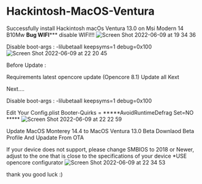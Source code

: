 # Hackintosh-MacOS-Ventura
Successfully install Hackintosh macOs Ventura 13.0 on Msi Modern 14 B10Mw
****Bug WIFI******* disable WIFI!!!
![Screen Shot 2022-06-09 at 19 34 36](https://user-images.githubusercontent.com/38489058/172849644-190216c4-b13f-47ec-a072-88c95a29878a.png)

Disable boot-args : -lilubetaall keepsyms=1 debug=0x100
![Screen Shot 2022-06-09 at 22 20 45](https://user-images.githubusercontent.com/38489058/172883826-d2370aab-aa01-4125-b731-f0f9875b7d43.png)

Before Update :

Requirements
latest opencore update (Opencore 8.1)
Update all Kext

Next....

Disable boot-args : -lilubetaall keepsyms=1 debug=0x100 


Edit Your Config.plist
Booter-Quirks = *****AvoidRuntimeDefrag Set=NO *****
![Screen Shot 2022-06-09 at 22 22 59](https://user-images.githubusercontent.com/38489058/172886037-dbb87173-3c7e-48b6-9adc-057fc24701bb.png)


Update MacOS Monterey 14.4 to MacOS Ventura 13.0 Beta
Downlaod Beta Profile
And Upadate From OTA


If your device does not support, please change SMBIOS to 2018 or Newer, adjust to the one that is close to the specifications of your device
*USE opencore configurator
![Screen Shot 2022-06-09 at 22 34 53](https://user-images.githubusercontent.com/38489058/172891663-a846fa3b-06f1-4939-89c7-5612f9dc0755.png)


thank you
good luck :)
